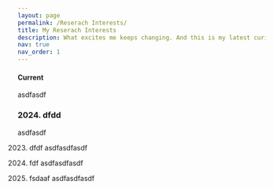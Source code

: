 ```yaml
---
layout: page
permalink: /Reserach Interests/
title: My Reserach Interests
description: What excites me keeps changing. And this is my latest curiosity.
nav: true
nav_order: 1
---
```


#### Current
asdfasdf

### 2024. dfdd
asdfasdf

2023. dfdf
asdfasdfasdf

2022. fdf
asdfasdfasdf

2020. fsdaaf
asdfasdfasdf
